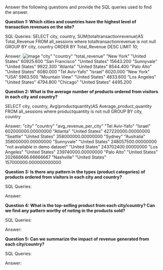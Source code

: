 Answer the following questions and provide the SQL queries used to find the answer.

    
**Question 1: Which cities and countries have the highest level of transaction revenues on the site?**


SQL Queries:
SELECT city, country, SUM(totaltransactionrevenue)AS Total_Revenue
FROM all_sessions where totaltransactionrevenue is not null
GROUP BY city, country
ORDER BY Total_Revenue DESC
LIMIT 10;



Answer: ![image](https://github.com/yflax/SQL-REPO-2/assets/127430738/87864f63-79bc-4e5c-ad0d-81386d3ef7fc)
"city"	"country"	"total_revenue"
"New York"	"United States"	60925.600
"San Francisco"	"United States"	15643.200
"Sunnyvale"	"United States"	9922.300
"Atlanta"	"United States"	8544.400
"Palo Alto"	"United States"	6080.000
"Tel Aviv-Yafo"	"Israel"	6020.000
"New York"	"USA"	5983.500
"Mountain View"	"United States"	4833.600
"Los Angeles"	"United States"	4794.800
"Chicago"	"United States"	4495.200





**Question 2: What is the average number of products ordered from visitors in each city and country?**

SELECT city, country, Avg(productquantity)AS Average_product_quantity
FROM all_sessions 
where productquantity is not null
GROUP BY city, country


Answer:
"city"	"country"	"avg_revenue_per_city"
"Tel Aviv-Yafo"	"Israel"	602000000.00000000
"Atlanta"	"United States"	427220000.00000000
"Seattle"	"United States"	358000000.00000000
"Sydney"	"Australia"	358000000.00000000
"Sunnyvale"	"United States"	248057500.00000000
"not available in demo dataset"	"United States"	243702400.00000000
"Los Angeles"	"United States"	239740000.00000000
"Palo Alto"	"United States"	202666666.66666667
"Nashville"	"United States"	157000000.000000000000	




**Question 3: Is there any pattern in the types (product categories) of products ordered from visitors in each city and country?**


SQL Queries:



Answer:





**Question 4: What is the top-selling product from each city/country? Can we find any pattern worthy of noting in the products sold?**


SQL Queries:



Answer:





**Question 5: Can we summarize the impact of revenue generated from each city/country?**

SQL Queries:



Answer:







